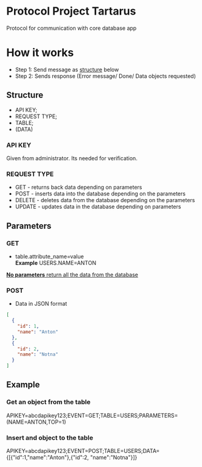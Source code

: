 # Protocol Project Tartarus

Protocol for communication with core database app

# How it works

* Step 1: Send message as [structure](#structure) below
* Step 2: Sends response (Error message/ Done/ Data objects requested)

## Structure

* API KEY; <br>
* REQUEST TYPE; <br>
* TABLE; <br>
* (DATA) <br>

### API KEY

Given from administrator. Its needed for verification.

### REQUEST TYPE

* GET - returns back data depending on parameters
* POST - inserts data into the database depending on the parameters
* DELETE - deletes data from the database depending on the parameters
* UPDATE - updates data in the database depending on parameters

## Parameters

### GET

* table.attribute_name=value <br>
**Example**
USERS.NAME=ANTON <br>

<u>**No parameters** return all the data from the database</u>

### POST

* Data in JSON format

```JSON
[
  {
    "id": 1,
    "name": "Anton"
  },
  {
    "id": 2,
    "name": "Notna"
  }
]
```

## Example

### Get an object from the table

APIKEY=abcdapikey123;EVENT=GET;TABLE=USERS;PARAMETERS=(NAME=ANTON,TOP=1)

### Insert and object to the table

APIKEY=abcdapikey123;EVENT=POST;TABLE=USERS;DATA={[{"id":1,"name":"Anton"},{"id":2,
"name":"Notna"}]}

